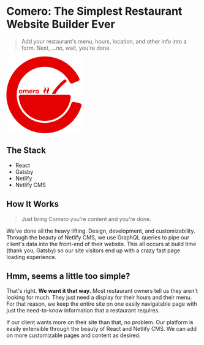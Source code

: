 # Comero: The Simplest Restaurant Website Builder Ever
> Add your restaurant's menu, hours, location, and other info into a form. Next, ...no, wait, you're done.

![Comero Logo](content/assets/logo-color.png)

## The Stack
- React
- Gatsby
- Netlify
- Netlify CMS

## How It Works
> Just bring Comero you're content and you're done.

We've done all the heavy lifting. Design, development, and customizability. Through the beauty of Netlify CMS, we use GraphQL queries to pipe our client's data into the front-end of their website. This all occurs at build time (thank you, Gatsby) so our site visitors end up with a crazy fast page loading experience.

## Hmm, seems a little too simple?
That's right. **We want it that way.**
Most restaurant owners tell us they aren't looking for much. They just need a display for their hours and their menu. For that reason, we keep the entire site on one easily navigatable page with just the need-to-know information that a restaurant requires.

If our client wants more on their site than that, no problem. Our platform is easily extensible through the beauty of React and Netlify CMS. We can add on more customizable pages and content as desired.
